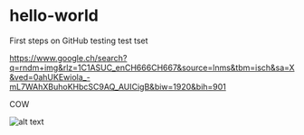 # hello-world
First steps on GitHub
testing test tset

<https://www.google.ch/search?q=rndm+img&rlz=1C1ASUC_enCH666CH667&source=lnms&tbm=isch&sa=X&ved=0ahUKEwiola_-mL7WAhXBuhoKHbcSC9AQ_AUICigB&biw=1920&bih=901>

COW

![alt text](http://dreamatico.com/data_images/monkey/monkey-5.jpg "Logo Title Text 1")
